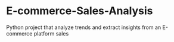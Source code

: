 # E-commerce-Sales-Analysis
Python project that analyze trends and extract insights from an E-commerce platform sales
